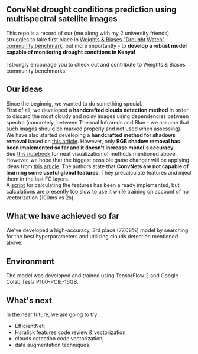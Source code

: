 ## ConvNet drought conditions prediction using multispectral satellite images

This repo is a record of our (me along with my 2 university friends) struggles to take first place in 
[Weights & Biases "Drought Watch" community benchmark](https://wandb.ai/wandb/droughtwatch/benchmark), 
but more importantly - to **develop a robust model capable of monitoring drought conditions in Kenya!**  
<br>
I strongly encourage you to check out and contribute to Weights & Biases community benchmarks! 

## Our ideas
Since the beginnig, we wanted to do something special. <br>
First of all, we developed a **handcrafted clouds detection method** in order to discard the most cloudy and noisy images using dependencies 
between spectra (concretely, between Thermal Infrareds and Blue - we assume that such images should be marked properly and not used when assessing). 
<br>
We have also started developing a **handcrafted method for shadows removal** based on 
[this article](https://www.researchgate.net/publication/274563892_Shadow_Detection_and_Removal_from_a_Single_Image_Using_LAB_Color_Space). 
However, only **RGB shadow removal has been implemented so far and it doesn't increase model's accuracy**.
<br>
See [this notebook](./notebooks/clouds_shadows.ipynb) for neat visualization of methods mentioned above.
<br>
However, we hope that the biggest possible game changer will be applying ideas from [this article](https://arxiv.org/pdf/1911.07747.pdf). 
The authors state that **ConvNets are not capable of learning some useful global features**. They precalculate features and inject them in the last FC layers. <br>
A [script](./notebooks/haralick_performance.ipynb) for calculating the features has been already implemented, but calculations are presently too slow to use 
it while training on account of no vectorization (100ms vs 2s).

## What we have achieved so far
We've developed a high-accuracy, 3rd place (77.08%) model by searching for the best hyperparameters and utilizing clouds detection mentioned above. <br>

## Environment
The model was developed and trained using TensorFlow 2 and Google Colab Tesla P100-PCIE-16GB.

## What's next
In the near future, we are going to try:
* EfficientNet;
* Haralick features code review & vectorization;
* clouds detection code vectorization;
* data augmentation techniques.
